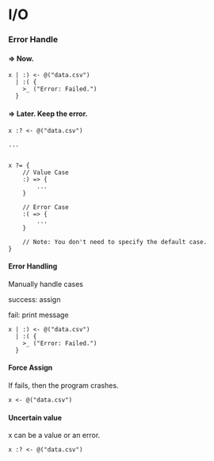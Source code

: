 # I/O

### Error Handle

#### => Now.&#x20;

```
x | :) <- @("data.csv")
  | :( {
    >_ ("Error: Failed.")
  }
```

#### => Later. Keep the error.

```
x :? <- @("data.csv")

...


x ?= {
    // Value Case
    :) => {
        ...
    }
    
    // Error Case
    :( => {
        ...
    }
    
    // Note: You don't need to specify the default case.
}
```

#### Error Handling

Manually handle cases&#x20;

success: assign

fail: print message

```
x | :) <- @("data.csv")
  | :( {
    >_ ("Error: Failed.")
  }
```

#### Force Assign

If fails, then the program crashes.

```
x <- @("data.csv")
```

#### Uncertain value

x can be a value or an error.&#x20;

```
x :? <- @("data.csv")
```
